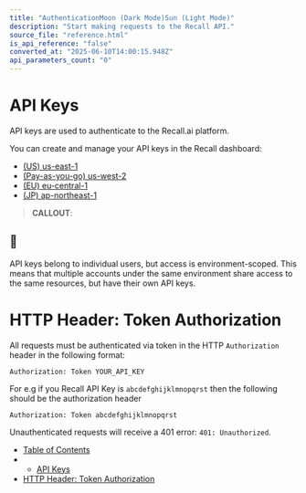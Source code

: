```yaml
---
title: "AuthenticationMoon (Dark Mode)Sun (Light Mode)"
description: "Start making requests to the Recall API."
source_file: "reference.html"
is_api_reference: "false"
converted_at: "2025-06-10T14:00:15.948Z"
api_parameters_count: "0"
---
```

# API Keys

[](#api-keys)

API keys are used to authenticate to the Recall.ai platform.

You can create and manage your API keys in the Recall dashboard:
- [(US) us-east-1](https://us-east-1.recall.ai/dashboard/api-keys)
- [(Pay-as-you-go) us-west-2](https://us-west-2.recall.ai/dashboard/api-keys)
- [(EU) eu-central-1](https://eu-central-1.recall.ai/dashboard/api-keys)
- [(JP) ap-northeast-1](https://ap-northeast-1.recall.ai/dashboard/api-keys)

> **CALLOUT**:

## 📘

API keys belong to individual users, but access is environment-scoped. This means that multiple accounts under the same environment share access to the same resources, but have their own API keys.

# HTTP Header: Token Authorization

[](#http-header-token-authorization)

All requests must be authenticated via token in the HTTP `Authorization` header in the following format:

```
Authorization: Token YOUR_API_KEY

```

For e.g if you Recall API Key is `abcdefghijklmnopqrst` then the following should be the authorization header

```
Authorization: Token abcdefghijklmnopqrst

```

Unauthenticated requests will receive a 401 error: `401: Unauthorized`.
- [Table of Contents](#)
- -   [API Keys](#api-keys)
- [HTTP Header: Token Authorization](#http-header-token-authorization)
